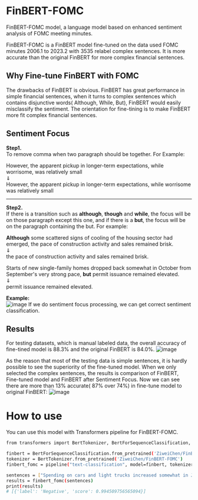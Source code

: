# FinBERT-FOMC

FinBERT-FOMC model, a language model based on enhanced sentiment analysis of FOMC meeting minutes. 

FinBERT-FOMC is a FinBERT model fine-tuned on the data used FOMC minutes 2006.1 to 2023.2 with 3535 relabel complex sentences. It is more accurate than the original FinBERT for more complex financial sentences.

## Why Fine-tune FinBERT with FOMC
The drawbacks of FinBERT is obvious. FinBERT has great performance in simple financial sentences, when it turns to complex sentences which contains disjunctive words( Although, While, But), FinBERT would easily misclassify the sentiment. The orientation for fine-tining is to make FinBERT more fit complex financial sentences.

## Sentiment Focus

**Step1.**  
To remove comma when two paragraph should be together. For Example: 
 
However, the apparent pickup in longer-term expectations, while worrisome, was relatively small  
⇓  
However, the apparent pickup in longer-term expectations, while worrisome was relatively small 

---
**Step2.**  
If there is a transition such as **although**, **though** and **while**, the focus will be on those paragraph except this one, and if there is a **but**, the focus will be on the paragraph containing the but. For example:

**Although** some scattered signs of cooling of the housing sector had emerged, the pace of construction activity and sales remained brisk.  
⇓  
the pace of construction activity and sales remained brisk.

Starts of new single-family homes dropped back somewhat in October from September's very strong pace, **but** permit issuance remained elevated.   
⇓  
permit issuance remained elevated.

**Example:**  
![image](https://github.com/Incredible88/FinBERT-fine-tuned/assets/60803217/0e0253eb-2927-4ed3-9fc9-18dfb1ddab5e)
If we do sentiment focus processing, we can get correct sentiment classification.

## Results
For testing datasets, which is manual labeled data, the overall accuracy of fine-tined model is 88.3% and the original FinBERT is 84.0%.
![image](https://github.com/Incredible88/FinBERT-fine-tuned/assets/60803217/d19af3a6-7336-4497-8895-841649b4a1d9)

  
As the reason that most of the testing data is simple sentences, it is hardly possible to see the superiority of the fine-tuned model. When we only selected the complex sentences, the results is comparison of FinBERT, Fine-tuned model and FinBERT after Sentiment Focus. Now we can see there are more than 13% accurate( 87% over 74%) in fine-tune model to original FinBERT:
![image](https://github.com/Incredible88/FinBERT-fine-tuned/assets/60803217/367809b5-95d7-4b08-b735-5783b8b17bdd)

# How to use
You can use this model with Transformers pipeline for FinBERT-FOMC.

```bash
from transformers import BertTokenizer, BertForSequenceClassification, pipeline

finbert = BertForSequenceClassification.from_pretrained('ZiweiChen/FinBERT-FOMC',num_labels=3)
tokenizer = BertTokenizer.from_pretrained('ZiweiChen/FinBERT-FOMC')
finbert_fomc = pipeline("text-classification", model=finbert, tokenizer=tokenizer)

sentences = ["Spending on cars and light trucks increased somewhat in July after a lackluster pace in the second quarter but apparently weakened in August"]
results = finbert_fomc(sentences)
print(results)
# [{'label': 'Negative', 'score': 0.994509756565094}]

```

